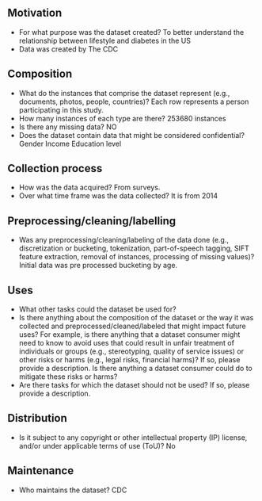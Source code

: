 ## Motivation

- For what purpose was the dataset created?
  To better understand the relationship between  lifestyle and diabetes in the US
- Data was created by The CDC

 
## Composition

- What do the instances that comprise the dataset represent (e.g., documents, photos, people, countries)?
  Each row represents a person participating in this study.
- How many instances of each type are there?
  253680 instances
- Is there any missing data?
  NO
- Does the dataset contain data that might be considered confidential?
  Gender
  Income
  Education level

## Collection process

- How was the data acquired?
  From surveys.
- Over what time frame was the data collected?
  It is from 2014

## Preprocessing/cleaning/labelling

- Was any preprocessing/cleaning/labeling of the data done (e.g., discretization or bucketing, tokenization, part-of-speech tagging, SIFT feature extraction, removal of instances, processing of missing values)?
   Initial data was pre processed bucketing by age.
 
## Uses

- What other tasks could the dataset be used for? 
- Is there anything about the composition of the dataset or the way it was collected and preprocessed/cleaned/labeled that might impact future uses? For example, is there anything that a dataset consumer might need to know to avoid uses that could result in unfair treatment of individuals or groups (e.g., stereotyping, quality of service issues) or other risks or harms (e.g., legal risks, financial harms)? If so, please provide a description. Is there anything a dataset consumer could do to mitigate these risks or harms? 
- Are there tasks for which the dataset should not be used? If so, please provide a description.

## Distribution

- Is it subject to any copyright or other intellectual property (IP) license, and/or under applicable terms of use (ToU)?
  No

## Maintenance

- Who maintains the dataset?
  CDC

